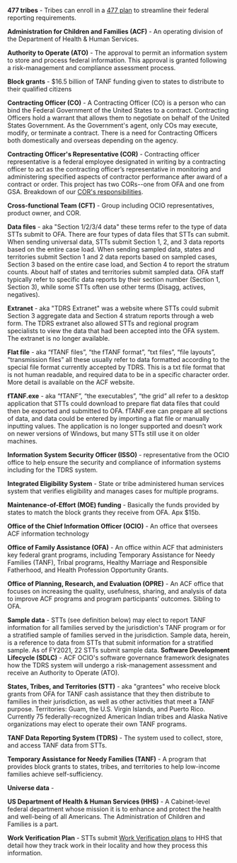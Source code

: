 **477 tribes** - Tribes can enroll in a [477 plan](https://www.acf.hhs.gov/ofa/programs/tribal/public-law-102-477-program) to streamline their federal reporting requirements.

**Administration for Children and Families (ACF)** - An operating division of the Department of Health & Human Services.

**Authority to Operate (ATO)** - The approval to permit an information system to store and process federal information. This approval is granted following a risk-management and compliance assessment process.

**Block grants** - $16.5 billion of TANF funding given to states to distribute to their qualified citizens

**Contracting Officer (CO)** - A Contracting Officer (CO) is a person who can bind the Federal Government of the United States to a contract. Contracting Officers hold a warrant that allows them to negotiate on behalf of the United States Government. As the Government's agent, only COs may execute, modify, or terminate a contract. There is a need for Contracting Officers both domestically and overseas depending on the agency.

**Contracting Officer's Representative (COR)** - Contracting officer representative is a federal employee designated in writing by a contracting officer to act as the contracting officer’s representative in monitoring and administering specified aspects of contractor performance after award of a contract or order. This project has two CORs--one from OFA and one from GSA. Breakdown of our [COR's responsibilities](https://github.com/HHS/TANF-app/wiki/Acquisition).

**Cross-functional Team (CFT)** - Group including OCIO representatives, product owner, and COR.

**Data files** - aka "Section 1/2/3/4 data" these terms refer to the type of data STTs submit to OFA. There are four types of data files that STTs can submit. When sending universal data, STTs submit Section 1, 2, and 3 data reports based on the entire case load. When sending sampled data, states and territories submit Section 1 and 2 data reports based on sampled cases, Section 3 based on the entire case load, and Section 4 to report the stratum counts. About half of states and territories submit sampled data. OFA staff typically refer to specific data reports by their section number (Section 1, Section 3), while some STTs often use other terms (Disagg, actives, negatives).

**Extranet** - aka "TDRS Extranet" was a website where STTs could submit Section 3 aggregate data and Section 4 stratum reports through a web form. The TDRS extranet also allowed STTs and regional program specialists to view the data that had been accepted into the OFA system. The extranet is no longer available.

**Flat file** - aka “fTANF files”, “the fTANF format”, “txt files”, “file layouts”, “transmission files” all these usually refer to data formatted according to the special file format currently accepted by TDRS. This is a txt file format that is not human readable, and required data to be in a specific character order. More detail is available on the ACF website.

**fTANF.exe** - aka “fTANF”, “the executables”, “the grid” all refer to a desktop application that STTs could download to prepare flat data files that could then be exported and submitted to OFA. fTANF.exe can prepare all sections of data, and data could be entered by importing a flat file or manually inputting values. The application is no longer supported and doesn’t work on newer versions of Windows, but many STTs still use it on older machines.

**Information System Security Officer (ISSO)** - representative from the OCIO office to help ensure the security and compliance of information systems including for the TDRS system.

**Integrated Eligibility System** - State or tribe administered human services system that verifies eligibility and manages cases for multiple programs.

**Maintenance-of-Effort (MOE) funding** - Basically the funds provided by states to match the block grants they receive from OFA. Apx $15b.

**Office of the Chief Information Officer (OCIO)** - An office that oversees ACF information technology

**Office of Family Assistance (OFA)** - An office within ACF that administers key federal grant programs, including Temporary Assistance for Needy Families (TANF), Tribal programs, Healthy Marriage and Responsible Fatherhood, and Health Profession Opportunity Grants.

**Office of Planning, Research, and Evaluation (OPRE)** - An ACF office that focuses on increasing the quality, usefulness, sharing, and analysis of data to improve ACF programs and program participants’ outcomes. Sibling to OFA.

**Sample data** -
STTs (see definition below) may elect to report TANF information for all families served by the jurisdiction's TANF program or for a stratified sample of families served in the jurisdiction. Sample data, herein, is a reference to data from STTs that submit information for a stratified sample. As of FY2021, 22 STTs submit sample data.
**Software Development Lifecycle (SDLC)** - ACF OCIO's software governance framework designates how the TDRS system will undergo a risk-management assessment and receive an Authority to Operate (ATO).


**States, Tribes, and Territories (STT)** - aka "grantees" who receive block grants from OFA for TANF cash assistance that they then distribute to families in their jurisdiction, as well as other activities that meet a TANF purpose. Territories: Guam, the U.S. Virgin Islands, and Puerto Rico. Currently 75 federally-recognized American Indian tribes and Alaska Native organizations may elect to operate their own TANF programs.

**TANF Data Reporting System (TDRS)** - The system used to collect, store, and access TANF data from STTs.

**Temporary Assistance for Needy Families (TANF)** - A program that provides block grants to states, tribes, and territories to help low-income families achieve self-sufficiency.

**Universe data** -

**US Department of Health & Human Services (HHS)** - A Cabinet-level federal department whose mission it is to enhance and protect the health and well-being of all Americans. The Administration of Children and Families is a part.

**Work Verification Plan** - STTs submit [Work Verification plans](https://www.acf.hhs.gov/ofa/resource/data-reports/verification/work-verification-plan-guide) to HHS that detail how they track work in their locality and how they process this information.
